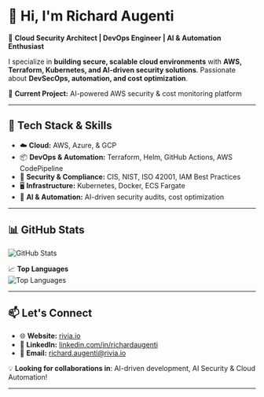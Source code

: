 # 👋 Hi, I'm Richard Augenti  
🚀 **Cloud Security Architect | DevOps Engineer | AI & Automation Enthusiast**  

I specialize in **building secure, scalable cloud environments** with **AWS, Terraform, Kubernetes, and AI-driven security solutions**. Passionate about **DevSecOps, automation, and cost optimization**.

📌 **Current Project:** AI-powered AWS security & cost monitoring platform  

---

## 🔧 Tech Stack & Skills
- ☁️ **Cloud:** AWS, Azure, & GCP  
- 📦 **DevOps & Automation:** Terraform, Helm, GitHub Actions, AWS CodePipeline  
- 🔐 **Security & Compliance:** CIS, NIST, ISO 42001, IAM Best Practices  
- 🖥 **Infrastructure:** Kubernetes, Docker, ECS Fargate  
- 🤖 **AI & Automation:** AI-driven security audits, cost optimization  

---

## 📊 GitHub Stats
![GitHub Stats](https://github-readme-stats.vercel.app/api?username=richard-augenti&show_icons=true&theme=dark&count_private=true)

📈 **Top Languages**  
![Top Languages](https://github-readme-stats.vercel.app/api/top-langs/?username=richard-augenti&layout=compact&theme=dark)

---

## 📫 Let's Connect  
- 🌐 **Website:** [rivia.io](https://rivia.io)  
- 💼 **LinkedIn:** [linkedin.com/in/richardaugenti](https://linkedin.com/in/richardaugenti)  
- 📧 **Email:** richard.augenti@rivia.io  

💡 **Looking for collaborations in**: AI-driven development, AI Security & Cloud Automation!

---
